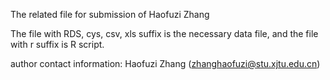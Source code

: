 The related file for submission of Haofuzi Zhang

The file with RDS, cys, csv, xls suffix is the necessary data file, and the file with r suffix is R script.

author contact information: Haofuzi Zhang (zhanghaofuzi@stu.xjtu.edu.cn)
